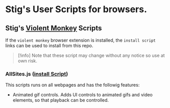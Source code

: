 # Stig's User Scripts for browsers.

## Stig's [Violent Monkey](https://violentmonkey.github.io/) Scripts

If the `violent monkey` browser extension is installed, the `install script` links can be used to install from this repo.

> [!info] Note that these script may change without any notice so use at own risk.

### AllSites.js ([install Script](https://raw.githubusercontent.com/snielsson/public/BrowserUserScripts/AllSites.user.js))

This scripts runs on all webpages and has the followig features:

- Animated gif controls. Adds UI controls to animated gifs and video elements, so that playback can be controlled.
